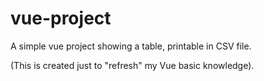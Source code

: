 # vue-project

A simple vue project showing a table, printable in CSV file. 

(This is created just to "refresh" my Vue basic knowledge).
